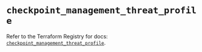 # `checkpoint_management_threat_profile`

Refer to the Terraform Registry for docs: [`checkpoint_management_threat_profile`](https://registry.terraform.io/providers/checkpointsw/checkpoint/2.11.0/docs/resources/management_threat_profile).
